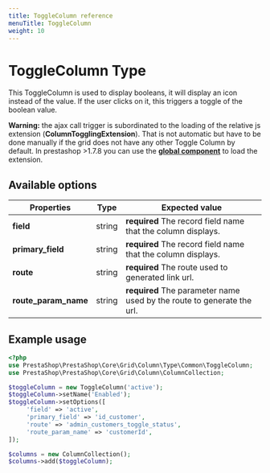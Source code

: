 ```yaml
---
title: ToggleColumn reference
menuTitle: ToggleColumn
weight: 10
---
```


# ToggleColumn Type

This ToggleColumn is used to display booleans, it will display an icon instead of the value. If the user clicks on it, this triggers a toggle of the boolean value.

**Warning:** the ajax call trigger is subordinated to the loading of the relative js extension (**ColumnTogglingExtension**). That is not automatic but have to be done manually if the grid does not have any other Toggle Column by default. In prestashop >1.7.8 you can use the [**global component**](https://devdocs.prestashop.com/1.7/development/components/global-components/#global-javascript-components) to load the extension.

## Available options

| Properties     | Type   | Expected value                                                               |
| -------------- | ------ | ---------------------------------------------------------------------------- |
| **field**      | string | **required** The record field name that the column displays.                 |
| **primary_field**      | string | **required** The record field name that the column displays.         |
| **route** | string | **required** The route used to generated link url.                                |
| **route_param_name** | string | **required** The parameter name used by the route to generate the url. |

## Example usage

```php
<?php
use PrestaShop\PrestaShop\Core\Grid\Column\Type\Common\ToggleColumn;
use PrestaShop\PrestaShop\Core\Grid\Column\ColumnCollection;

$toggleColumn = new ToggleColumn('active');
$toggleColumn->setName('Enabled');
$toggleColumn->setOptions([
     'field' => 'active',
     'primary_field' => 'id_customer',
     'route' => 'admin_customers_toggle_status',
     'route_param_name' => 'customerId',
]);

$columns = new ColumnCollection();
$columns->add($toggleColumn);
```
